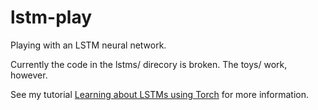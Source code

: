 # lstm-play

Playing with an LSTM neural network.

Currently the code in the lstms/ direcory is broken. The toys/ work, however.

See my tutorial [Learning about LSTMs using Torch](http://kbullaughey.github.io/lstm-play/) for more information.
